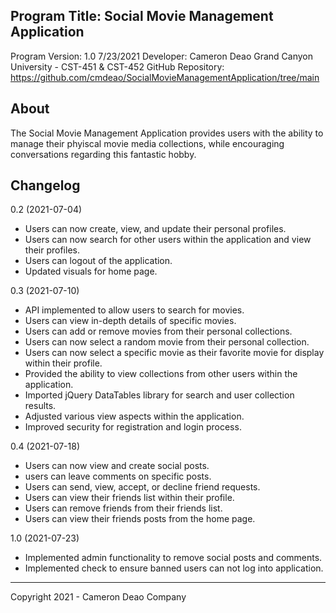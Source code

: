 Program Title: Social Movie Management Application
------------------------------------------------------------------

Program Version: 1.0 7/23/2021
Developer: Cameron Deao
Grand Canyon University - CST-451 & CST-452
GitHub Repository: https://github.com/cmdeao/SocialMovieManagementApplication/tree/main


About
------------------------------------------------------------------
The Social Movie Management Application provides
users with the ability to manage their phyiscal
movie media collections, while encouraging
conversations regarding this fantastic hobby.


Changelog
------------------------------------------------------------------
0.2 (2021-07-04)
- Users can now create, view, and update their personal profiles.
- Users can now search for other users within the application and
  view their profiles.
- Users can logout of the application.
- Updated visuals for home page.


0.3 (2021-07-10)
- API implemented to allow users to search for movies.
- Users can view in-depth details of specific movies.
- Users can add or remove movies from their personal collections.
- Users can now select a random movie from their personal collection.
- Users can now select a specific movie as their favorite movie for
  display within their profile.
- Provided the ability to view collections from other users
  within the application.
- Imported jQuery DataTables library for search and user collection
  results.
- Adjusted various view aspects within the application.
- Improved security for registration and login process.

0.4 (2021-07-18)
- Users can now view and create social posts.
- users can leave comments on specific posts.
- Users can send, view, accept, or decline friend requests.
- Users can view their friends list within their profile.
- Users can remove friends from their friends list.
- Users can view their friends posts from the home page.

1.0 (2021-07-23)
- Implemented admin functionality to remove social posts and comments.
- Implemented check to ensure banned users can not log into application.

------------------------------------------------------------------

Copyright 2021 - Cameron Deao Company